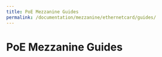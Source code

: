 ```yaml
---
title: PoE Mezzanine Guides
permalink: /documentation/mezzanine/ethernetcard/guides/
---
```

# PoE Mezzanine Guides
